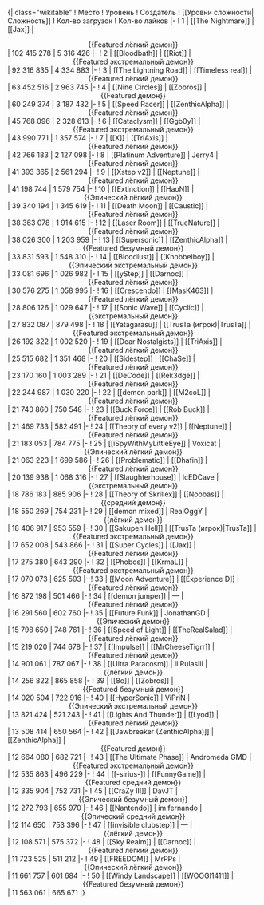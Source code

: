 {| class="wikitable"
! Место
! Уровень
! Создатель
! [[Уровни сложности|Сложность]]
! Кол-во загрузок
! Кол-во лайков
|-
! 1
| [[The Nightmare]]
| [[Jax]]
| <center>{{Featured лёгкий демон}}</center>
| 102 415 278
| 5 316 426
|-
! 2
| [[Bloodbath]]
| [[Riot]]
| <center>{{Featured экстремальный демон}}</center>
| 92 316 835
| 4 334 883
|-
! 3
| [[The Lightning Road]]
| [[Timeless real]]
| <center>{{Featured лёгкий демон}}</center>
| 63 452 516
| 2 963 745
|-
! 4
| [[Nine Circles]]
| [[Zobros]]
| <center>{{Featured демон}}</center>
| 60 249 374
| 3 187 432
|-
! 5
| [[Speed Racer]]
| [[ZenthicAlpha]]
| <center>{{Featured лёгкий демон}}</center>
| 45 768 096
| 2 328 613
|-
! 6
| [[Cataclysm]]
| [[Ggb0y]]
| <center>{{Featured экстремальный демон}}</center>
| 43 990 771
| 1 357 574
|-
! 7
| [[X]]
| [[TriAxis]]
| <center>{{Featured лёгкий демон}}</center>
| 42 766 183
| 2 127 098
|-
! 8
| [[Platinum Adventure]]
| Jerry4
| <center>{{Featured лёгкий демон}}</center>
| 41 393 365
| 2 561 294
|-
! 9
| [[Xstep v2]]
| [[Neptune]]
| <center>{{Featured лёгкий демон}}</center>
| 41 198 744
| 1 579 754
|-
! 10
| [[Extinction]]
| [[HaoN]]
| <center>{{Эпический лёгкий демон}}</center>
| 39 340 194
| 1 345 619
|-
! 11
| [[Death Moon]]
| [[Caustic]]
| <center>{{Featured лёгкий демон}}</center>
| 38 363 078
| 1 914 615
|-
! 12
| [[Laser Room]]
| [[TrueNature]]
| <center>{{Featured лёгкий демон}}</center>
| 38 026 300
| 1 203 959
|-
! 13
| [[Supersonic]]
| [[ZenthicAlpha]]
| <center>{{Featured безумный демон}}</center>
| 33 831 593
| 1 548 310
|-
! 14
| [[Bloodlust]]
| [[Knobbelboy]]
| <center>{{Эпический экстремальный демон}}</center>
| 33 081 696
| 1 026 982
|-
! 15
| [[yStep]]
| [[Darnoc]]
| <center>{{Featured лёгкий демон}}</center>
| 30 576 275
| 1 058 995
|-
! 16
| [[Crescendo]]
| [[MasK463]]
| <center>{{Featured лёгкий демон}}</center>
| 28 806 126
| 1 029 647
|-
! 17
| [[Sonic Wave]]
| [[Cyclic]]
| <center>{{экстремальный демон}}</center>
| 27 832 087
| 879 498
|-
! 18
| [[Yatagarasu]]
| [[TrusTa (игрок)|TrusTa]]
| <center>{{Featured экстремальный демон}}</center>
| 26 192 322
| 1 002 520
|-
! 19
| [[Dear Nostalgists]]
| [[TriAxis]]
| <center>{{Featured лёгкий демон}}</center>
| 25 515 682
| 1 351 468
|-
! 20
| [[Sidestep]]
| [[ChaSe]]
| <center>{{Featured лёгкий демон}}</center>
| 23 170 160
| 1 003 289
|-
! 21
| [[DeCode]]
| [[Rek3dge]]
| <center>{{Featured лёгкий демон}}</center>
| 22 244 987
| 1 030 220
|-
! 22
| [[demon park]]
| [[M2coL]]
| <center>{{Featured лёгкий демон}}</center>
| 21 740 860
| 750 548
|-
! 23
| [[Buck Force]]
| [[Rob Buck]]
| <center>{{Featured лёгкий демон}}</center>
| 21 469 733
| 582 491
|-
! 24
| [[Theory of every v2]]
| [[Neptune]]
| <center>{{Featured лёгкий демон}}</center>
| 21 183 053
| 784 775
|-
! 25
| [[iSpyWithMyLittleEye]]
| Voxicat
| <center>{{Эпический лёгкий демон}}</center>
| 21 063 223
| 1 699 586
|-
! 26
| [[Problematic]]
| [[Dhafin]]
| <center>{{Featured лёгкий демон}}</center>
| 20 139 938
| 1 068 316
|-
! 27
| [[Slaughterhouse]]
| IcEDCave
| <center>{{экстремальный демон}}</center>
| 18 786 183
| 885 906
|-
! 28
| [[Theory of Skrillex]]
| [[Noobas]]
| <center>{{средний демон}}</center>
| 18 550 269
| 754 231
|-
! 29
| [[demon mixed]]
| RealOggY
| <center>{{лёгкий демон}}</center>
| 18 406 917
| 953 559
|-
! 30
| [[Sakupen Hell]]
| [[TrusTa (игрок)|TrusTa]]
| <center>{{Featured экстремальный демон}}</center>
| 17 652 008
| 543 866
|-
! 31
| [[Super Cycles]]
| [[Jax]]
| <center>{{Featured лёгкий демон}}</center>
| 17 275 380
| 643 290
|-
! 32
| [[Phobos]]
| [[KrmaL]]
| <center>{{Featured экстремальный демон}}</center>
| 17 070 073
| 625 593
|-
! 33
| [[Moon Adventure]]
| [[Experience D]]
| <center>{{Featured лёгкий демон}}</center>
| 16 872 198
| 501 466
|-
! 34
| [[demon jumper]]
| —
| <center>{{Featured лёгкий демон}}</center>
| 16 291 560
| 602 760
|-
! 35
| [[Future Funk]]
| JonathanGD
| <center>{{Эпический демон}}</center>
| 15 798 650
| 748 761
|-
! 36
| [[Speed of Light]]
| [[TheRealSalad]]
| <center>{{Featured лёгкий демон}}</center>
| 15 219 020
| 744 678
|-
! 37
| [[Impulse]]
| [[MrCheeseTigrr]]
| <center>{{Featured лёгкий демон}}</center>
| 14 901 061
| 787 067
|-
! 38
| [[Ultra Paracosm]]
| iIiRulasiIi
| <center>{{лёгкий демон}}</center>
| 14 256 822
| 865 858
|-
! 39
| [[8o]]
| [[Zobros]]
| <center>{{Featured безумный демон}}</center>
| 14 020 504
| 722 916
|-
! 40
| [[HyperSonic]]
| ViPriN
| <center>{{Эпический экстремальный демон}}</center>
| 13 821 424
| 521 243
|-
! 41
| [[Lights And Thunder]]
| [[Lyod]]
| <center>{{Featured лёгкий демон}}</center>
| 13 508 414
| 650 564
|-
! 42
| [[Jawbreaker (ZenthicAlpha)]]
| [[ZenthicAlpha]]
| <center>{{Featured демон}}</center>
| 12 664 080
| 682 721
|-
! 43
| [[The Ultimate Phase]]
| Andromeda GMD
| <center>{{Featured экстремальный демон}}</center>
| 12 535 863
| 496 229
|-
! 44
| [[-sirius-]]
| [[FunnyGame]]
| <center>{{Featured средний демон}}</center>
| 12 335 904
| 752 731
|-
! 45
| [[CraZy III]]
| DavJT
| <center>{{Эпический безумный демон}}</center>
| 12 272 793
| 655 970
|-
! 46
| [[Nantendo]]
| im fernando
| <center>{{Эпический средний демон}}</center>
| 12 114 650
| 753 396
|-
! 47
| [[invisible clubstep]]
| —
| <center>{{лёгкий демон}}</center>
| 12 108 571
| 575 372
|-
! 48
| [[Sky Realm]]
| [[Darnoc]]
| <center>{{Featured лёгкий демон}}</center>
| 11 723 525
| 511 212
|-
! 49
| [[FREEDOM]]
| MrPPs
| <center>{{Эпический лёгкий демон}}</center>
| 11 661 757
| 601 684
|-
! 50
| [[Windy Landscape]]
| [[WOOGI1411]]
| <center>{{Featured безумный демон}}</center>
| 11 563 061
| 665 671
|}